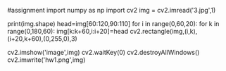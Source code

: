 #assignment 
import numpy as np 
import cv2 
img = cv2.imread('3.jpg',1) 

print(img.shape) 
head=img[60:120,90:110] 
for i in range(0,60,20): 
    for k in range(0,180,60): 
        img[k:k+60,i:i+20]=head 
        cv2.rectangle(img,(i,k),(i+20,k+60),(0,255,0),3) 


cv2.imshow('image',img) 
cv2.waitKey(0) 
cv2.destroyAllWindows() 
cv2.imwrite('hw1.png',img) 


